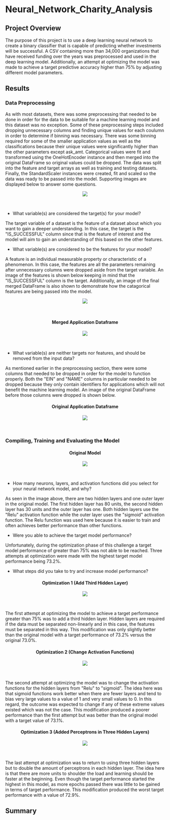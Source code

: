 # Neural_Network_Charity_Analysis
## Project Overview
The purpose of this project is to use a deep learning neural network to create a binary classifier
that is capable of predicting whether investments will be successful. A CSV containing more than 
34,000 organizations that have received funding over the years was preprocessed and used in the 
deep learning model. Additionally, an attempt at optimizing the model was made to achieve a target 
predictive accuracy higher than 75% by adjusting different model parameters. 

## Results
### Data Preprocessing 
As with most datasets, there was some preprocessing that needed to be done in order for the data
to be suitable for a machine learning model and this dataset was no exception. Some of these 
preprocessing steps included dropping unnecessary columns and finding unique values for each
coulumn in order to determine if binning was necessary. There was some binning required for 
some of the smaller application values as well as the classifications because their unique 
values were significantly higher than the other parameters except ask_amt. Categorical values
were fit and transformed using the OneHotEncoder instance and then merged into the original 
DataFrame so original values could be dropped. The data was split into the feature and target
arrays as well as training and testing datasets. Finally, the StandardScaler instances were 
created, fit and scaled so the data was ready to be passed into the model. Supporting images 
are displayed below to answer some questions.<br>

<p align="center">
    <img src= "https://github.com/Bropell/Neural_Network_Charity_Analysis/blob/main/Resources/Targets%20and%20Features.png"/>
</p><br>

- What variable(s) are considered the target(s) for your model?<br>

The target variable of a dataset is the feature of a dataset about which you want to gain a deeper
understanding. In this case, the target is the "IS_SUCCESSFUL" column since that is the feature of
interest and the model will aim to gain an understanding of this based on the other features. 

- What variable(s) are considered to be the features for your model?<br>

A feature is an individual measurable property or characteristic of a phenomenon. In this case, the 
features are all the parameters remaining after unnecessary columns were dropped aside from the target
variable. An image of the features is shown below keeping in mind that the "IS_SUCCESSFUL" column is 
the target. Additionally, an image of the final merged DataFrame is also shown to demonstrate how the
catagorical features are being passed into the model.<br>

<p align="center">
    <img src= "https://github.com/Bropell/Neural_Network_Charity_Analysis/blob/main/Resources/Features.png"/>
</p><br>

<h4 align="center">Merged Application Dataframe</h4>
<p align="center">
    <img src= "https://github.com/Bropell/Neural_Network_Charity_Analysis/blob/main/Resources/application_df.png"/>
</p><br>

- What variable(s) are neither targets nor features, and should be removed from the input data?<br>

As mentioned earlier in the preprocessing section, there were some columns that needed to be dropped in order
for the model to function properly. Both the "EIN" and "NAME" columns in particular needed to be dropped because
they only contain identifiers for applications which will not benefit the machine learning model. An image of the
original DataFrame before those columns were dropped is shown below.<br>

<h4 align="center">Original Application Dataframe</h4>
<p align="center">
    <img src= "https://github.com/Bropell/Neural_Network_Charity_Analysis/blob/main/Resources/application_df_original.png"/>
</p><br>

### Compiling, Training and Evaluating the Model

<h4 align="center">Original Model</h4>
<p align="center">
    <img src= "https://github.com/Bropell/Neural_Network_Charity_Analysis/blob/main/Resources/Original%20Model.png"/>
</p><br>

- How many neurons, layers, and activation functions did you select for your neural network model, and why?<br>

As seen in the image above, there are two hidden layers and one outer layer in the original model. The first hidden
layer has 80 units, the second hidden layer has 30 units and the outer layer has one. Both hidden layers use the 
"Relu" activation function while the outer layer uses the "sigmoid" activation function. The Relu function was used
here because it is easier to train and often achieves better performance than other functions.<br>

- Were you able to achieve the target model performance?<br>

Unfortunately, during the optimization phase of this challenge a target model performance of greater than 75% was 
not able to be reached. Three attempts at optimization were made with the highest target model performance being
73.2%.<br>

- What steps did you take to try and increase model performance?<br>

<h4 align="center">Optimization 1 (Add Third Hidden Layer)</h4>
<p align="center">
    <img src= "https://github.com/Bropell/Neural_Network_Charity_Analysis/blob/main/Resources/Optimization1_three_hidden_layers.png"/>
</p><br>

The first attempt at optimizing the model to achieve a target performance greater than 75% was to add a third hidden 
layer. Hidden layers are required if the data must be separated non-linearly and in this case, the features must be
separated in this way. This modification was only slightly better than the original model with a target performance 
of 73.2% versus the original 73.0%.<br> 

<h4 align="center">Optimization 2 (Change Activation Functions)</h4>
<p align="center">
    <img src= "https://github.com/Bropell/Neural_Network_Charity_Analysis/blob/main/Resources/Optimization2_change_activation_functions.png"/>
</p><br>

The second attempt at optimizing the model was to change the activation functions for the hidden layers from "Relu" to
"sigmoid". The idea here was that sigmoid functions work better when there are fewer layers and tend to bias very large 
values to a value of 1 and very small values to 0. In this regard, the outcome was expected to change if any of these 
extreme values existed which was not the case. This modification produced a poorer performance than the first attempt but 
was better than the original model with a target value of 73.1%.<br>

<h4 align="center">Optimization 3 (Added Perceptrons in Three Hidden Layers)</h4>
<p align="center">
    <img src= "https://github.com/Bropell/Neural_Network_Charity_Analysis/blob/main/Resources/Optimization3_add_perceptrons.png"/>
</p><br>

The last attempt at optimization was to return to using three hidden layers but to double the amount of perceptrons in 
each hidden layer. The idea here is that there are more units to shoulder the load and learning should be faster at the
beginning. Even though the target performance started the highest in this model, as more epochs passed there was little 
to be gained in terms of target performance. This modification produced the worst target performance with a value of 72.9%.

## Summary